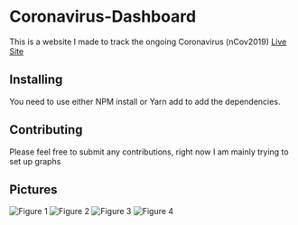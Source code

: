 # Coronavirus-Dashboard
This is a website I made to track the ongoing Coronavirus (nCov2019)
[Live Site](https://ncov2019.live/)

## Installing
You need to use either NPM install or Yarn add to add the dependencies.

## Contributing
Please feel free to submit any contributions, right now I am mainly trying to set up graphs

## Pictures
![Figure 1](https://github.com/avischiffmann/Coronavirus-Dashboard/blob/master/figure1.png)
![Figure 2](https://github.com/avischiffmann/Coronavirus-Dashboard/blob/master/figure2.png)
![Figure 3](https://github.com/avischiffmann/Coronavirus-Dashboard/blob/master/figure3.png)
![Figure 4](https://github.com/avischiffmann/Coronavirus-Dashboard/blob/master/figure4.png)

